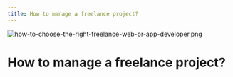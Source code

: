 ```yaml
---
title: How to manage a freelance project?
---
```


![how-to-choose-the-right-freelance-web-or-app-developer.png](/assets/how-to-manage-a-freelance-project.png)

# How to manage a freelance project?
